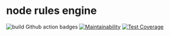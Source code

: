 # node rules engine

![build Github action badges](https://github.com/Esenor/node-rules-engines/workflows/build/badge.svg)
[![Maintainability](https://api.codeclimate.com/v1/badges/07e27c0247ef808fadaa/maintainability)](https://codeclimate.com/github/Esenor/node-rules-engines/maintainability)
[![Test Coverage](https://api.codeclimate.com/v1/badges/07e27c0247ef808fadaa/test_coverage)](https://codeclimate.com/github/Esenor/node-rules-engines/test_coverage)
